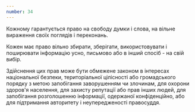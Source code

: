 ```yaml
---
number: 34
---
```


Кожному гарантується право на свободу думки і слова, на вільне вираження своїх поглядів і переконань.

Кожен має право вільно збирати, зберігати, використовувати і поширювати інформацію усно, письмово або в інший спосіб -
на свій вибір.

Здійснення цих прав може бути обмежене законом в інтересах національної безпеки, територіальної цілісності або
громадського порядку з метою запобігання заворушенням чи злочинам, для охорони здоров'я населення, для захисту репутації
або прав інших людей, для запобігання розголошенню інформації, одержаної конфіденційно, або для підтримання авторитету і
неупередженості правосуддя.
